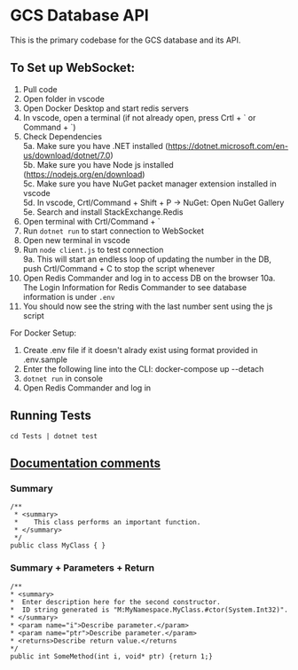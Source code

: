 # GCS Database API

This is the primary codebase for the GCS database and its API.

## To Set up WebSocket:

1. Pull code
2. Open folder in vscode
3. Open Docker Desktop and start redis servers
4. In vscode, open a terminal (if not already open, press Crtl + \` or Command + \`)
5. Check Dependencies  
   5a. Make sure you have .NET installed (https://dotnet.microsoft.com/en-us/download/dotnet/7.0)  
   5b. Make sure you have Node js installed (https://nodejs.org/en/download)  
   5c. Make sure you have NuGet packet manager extension installed in vscode  
   5d. In vscode, Crtl/Command + Shift + P -> NuGet: Open NuGet Gallery  
   5e. Search and install StackExchange.Redis
6. Open terminal with Crtl/Command + `
7. Run `dotnet run` to start connection to WebSocket
8. Open new terminal in vscode
9. Run `node client.js` to test connection  
   9a. This will start an endless loop of updating the number in the DB, push Crtl/Command + C to stop the script whenever
10. Open Redis Commander and log in to access DB on the browser
   10a. The Login Information for Redis Commander to see database information is under `.env`
11. You should now see the string with the last number sent using the js script

For Docker Setup:
1. Create .env file if it doesn't alrady exist using format provided in  .env.sample
2. Enter the following line into the CLI: docker-compose up --detach
3. `dotnet run` in console
4. Open Redis Commander and log in

## Running Tests
`cd Tests | dotnet test`

## [Documentation comments](https://learn.microsoft.com/en-us/dotnet/csharp/language-reference/xmldoc/)

### Summary
```
/**
 * <summary>
 *    This class performs an important function.
 * </summary>
 */
public class MyClass { }
```

### Summary + Parameters + Return
```
/**
* <summary>
*  Enter description here for the second constructor.
*  ID string generated is "M:MyNamespace.MyClass.#ctor(System.Int32)".
* </summary>
* <param name="i">Describe parameter.</param>
* <param name="ptr">Describe parameter.</param>
* <returns>Describe return value.</returns
*/
public int SomeMethod(int i, void* ptr) {return 1;}
```